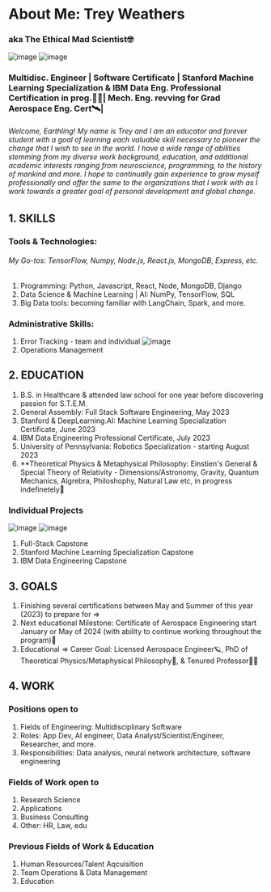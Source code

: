 # About Me: Trey Weathers 
### aka The Ethical Mad Scientist🤓
  ![image](https://i.imgur.com/MLKKooE.jpg)
  ![image](funny_urkey.webp)

### Multidisc. Engineer | Software Certificate | Stanford Machine Learning Specialization & IBM Data Eng. Professional Certification in prog.🧑‍💻| Mech. Eng. revving for Grad Aerospace Eng. Cert🛰️|
###### Welcome, Earthling! My name is Trey and I am an educator and forever student with a goal of learning each valuable skill necessary to pioneer the change that I wish to see in the world. I have a wide range of abilities stemming from my diverse work background, education, and additional academic interests ranging from neuroscience, programming, to the history of mankind and more. I hope to continually gain experience to grow myself professionally and offer the same to the organizations that I work with as I work towards a greater goal of personal development and global change.

## 1. SKILLS
### Tools & Technologies:
###### My Go-tos: TensorFlow, Numpy, Node.js, React.js, MongoDB, Express, etc.
1. Programming: Python, Javascript, React, Node, MongoDB, Django
2. Data Science & Machine Learning | AI: NumPy, TensorFlow, SQL
4. Big Data tools: becoming familiar with LangChain, Spark, and more. 

### Administrative Skills:
1. Error Tracking - team and individual ![image](https://i.imgur.com/ZMeXgZ0.jpg)
2. Operations Management

## 2. EDUCATION
1. B.S. in Healthcare & attended law school for one year before discovering passion for S.T.E.M.
2. General Assembly: Full Stack Software Engineering, May 2023
3. Stanford & DeepLearning.AI: Machine Learning Specialization Certificate, June 2023
4. IBM Data Engineering Professional Certificate, July 2023
5. University of Pennsylvania: Robotics Specialization - starting August 2023
6. **Theoretical Physics & Metaphysical Philosophy: Einstien's General & Special Theory of Relativity - Dimensions/Astronomy, Gravity, Quantum Mechanics, Algrebra, Philoshophy, Natural Law etc, in progress indefinetely📑

### Individual Projects
![image](https://i.imgur.com/9qRZRqA.jpg)
![image](https://i.imgur.com/QDDD5Vu.jpg)
1. Full-Stack Capstone
2. Stanford Machine Learning Specialization Capstone
3. IBM Data Engineering Capstone

## 3. GOALS
1. Finishing several certifications between May and Summer of this year (2023) to prepare for =>
2. Next educational Milestone: Certificate of Aerospace Engineering start January or May of 2024 (with ability to continue working throughout the program)🚀
3. Educational => Career Goal: Licensed Aerospace Engineer🪐, PhD of Theoretical Physics/Metaphysical Philosophy📇, & Tenured Professor🧑‍🏫

## 4. WORK
### Positions open to
1. Fields of Engineering: Multidisciplinary Software
2. Roles: App Dev, AI engineer, Data Analyst/Scientist/Engineer, Researcher, and more.
3. Responsibilities: Data analysis, neural network architecture, software engineering

### Fields of Work open to
1. Research Science
2. Applications
3. Business Consulting
4. Other: HR, Law, edu

### Previous Fields of Work & Education
1. Human Resources/Talent Aqcuisition
2. Team Operations & Data Management
3. Education
